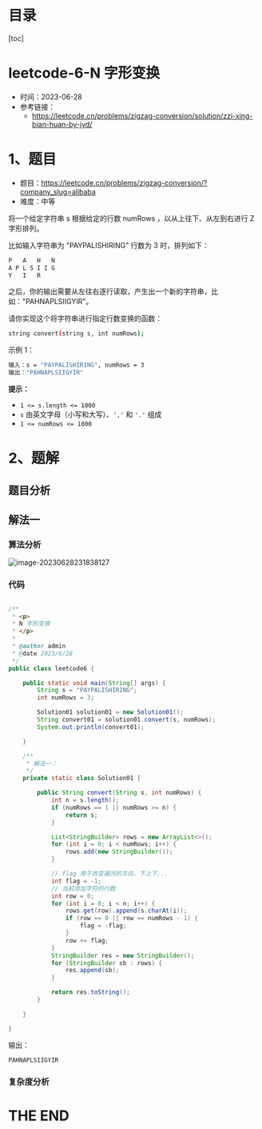 # 目录

[toc]

# leetcode-6-N 字形变换

- 时间：2023-06-28
- 参考链接：
  - https://leetcode.cn/problems/zigzag-conversion/solution/zzi-xing-bian-huan-by-jyd/




# 1、题目

- 题目：https://leetcode.cn/problems/zigzag-conversion/?company_slug=alibaba
- 难度：中等



将一个给定字符串 s 根据给定的行数 numRows ，以从上往下、从左到右进行 Z 字形排列。

比如输入字符串为 "PAYPALISHIRING" 行数为 3 时，排列如下：

```sh
P   A   H   N
A P L S I I G
Y   I   R
```

之后，你的输出需要从左往右逐行读取，产生出一个新的字符串，比如："PAHNAPLSIIGYIR"。

请你实现这个将字符串进行指定行数变换的函数：

```sh
string convert(string s, int numRows);
```




示例 1：

```sh
输入：s = "PAYPALISHIRING", numRows = 3
输出："PAHNAPLSIIGYIR"
```



**提示：**

+ `1 <= s.length <= 1000`
+ `s` 由英文字母（小写和大写）、`','` 和 `'.'` 组成
+ `1 <= numRows <= 1000`



# 2、题解

## 题目分析



## 解法一

### 算法分析

![image-20230628231838127](https://2021-joker.oss-cn-shanghai.aliyuncs.com/java_img/image-20230628231838127.png)



### 代码

```java

/**
 * <p>
 * N 字形变换
 * </p>
 *
 * @author admin
 * @date 2023/6/28
 */
public class leetcode6 {

    public static void main(String[] args) {
        String s = "PAYPALISHIRING";
        int numRows = 3;

        Solution01 solution01 = new Solution01();
        String convert01 = solution01.convert(s, numRows);
        System.out.println(convert01);

    }

    /**
     * 解法一：
     */
    private static class Solution01 {

        public String convert(String s, int numRows) {
            int n = s.length();
            if (numRows == 1 || numRows >= n) {
                return s;
            }

            List<StringBuilder> rows = new ArrayList<>();
            for (int i = 0; i < numRows; i++) {
                rows.add(new StringBuilder());
            }

            // flag 用于改变遍历的方向，下上下...
            int flag = -1;
            // 当前添加字符的行数
            int row = 0;
            for (int i = 0; i < n; i++) {
                rows.get(row).append(s.charAt(i));
                if (row == 0 || row == numRows - 1) {
                    flag = -flag;
                }
                row += flag;
            }
            StringBuilder res = new StringBuilder();
            for (StringBuilder sb : rows) {
                res.append(sb);
            }

            return res.toString();
        }

    }

}

```

输出：

```sh
PAHNAPLSIIGYIR
```





### 复杂度分析











# THE END
